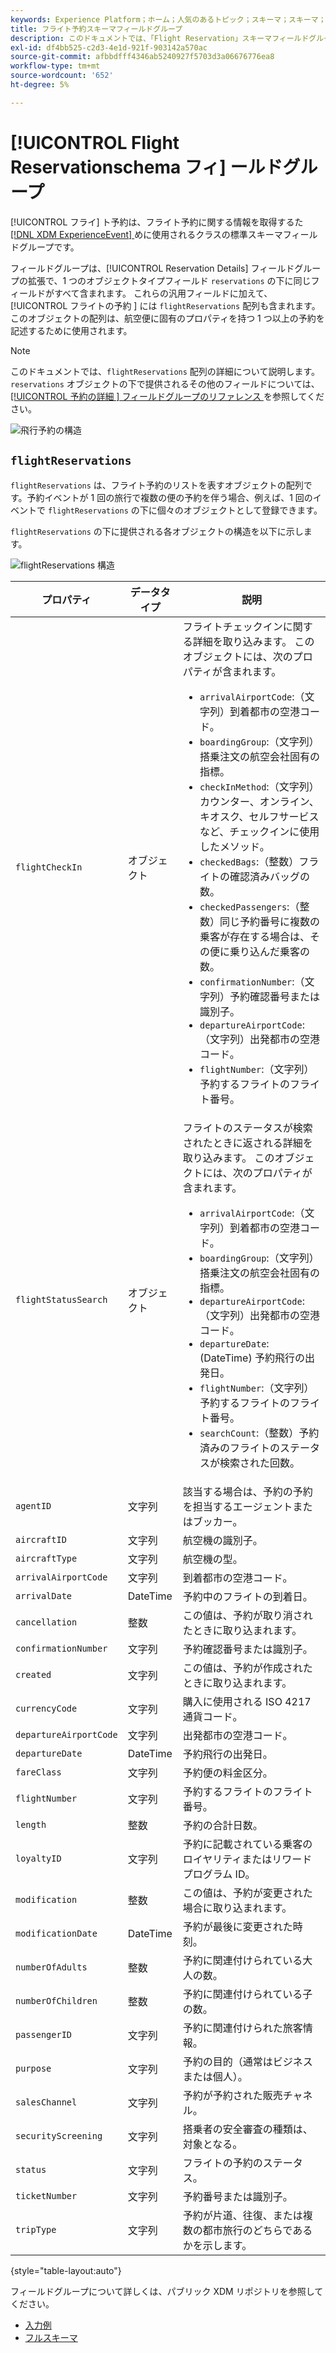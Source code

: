 ```yaml
---
keywords: Experience Platform；ホーム；人気のあるトピック；スキーマ；スキーマ；スキーマ；XDM;ExperienceEvent；フィールド；スキーマ；スキーマ；スキーマデザイン；フィールドグループ；フィールドグループ；予約；フライト；
title: フライト予約スキーマフィールドグループ
description: このドキュメントでは、「Flight Reservation」スキーマフィールドグループの概要を説明します。
exl-id: df4bb525-c2d3-4e1d-921f-903142a570ac
source-git-commit: afbbdfff4346ab5240927f5703d3a06676776ea8
workflow-type: tm+mt
source-wordcount: '652'
ht-degree: 5%

---
```


# [!UICONTROL Flight Reservationschema フィ] ールドグループ

[!UICONTROL フライ] ト予約は、フライト予約に関する情報を取得するた [[!DNL XDM ExperienceEvent] ](../../classes/experienceevent.md) めに使用されるクラスの標準スキーマフィールドグループです。

フィールドグループは、[!UICONTROL Reservation Details] フィールドグループの拡張で、1 つのオブジェクトタイプフィールド `reservations` の下に同じフィールドがすべて含まれます。 これらの汎用フィールドに加えて、[!UICONTROL  フライトの予約 ] には `flightReservations` 配列も含まれます。 このオブジェクトの配列は、航空便に固有のプロパティを持つ 1 つ以上の予約を記述するために使用されます。

>[!NOTE]
>
>このドキュメントでは、`flightReservations` 配列の詳細について説明します。 `reservations` オブジェクトの下で提供されるその他のフィールドについては、[[!UICONTROL  予約の詳細 ] フィールドグループのリファレンス ](./reservation-details.md) を参照してください。

![飛行予約の構造](../../images/field-groups/flight-reservation/structure.png)

## `flightReservations`

`flightReservations` は、フライト予約のリストを表すオブジェクトの配列です。予約イベントが 1 回の旅行で複数の便の予約を伴う場合、例えば、1 回のイベントで `flightReservations` の下に個々のオブジェクトとして登録できます。

`flightReservations` の下に提供される各オブジェクトの構造を以下に示します。

![flightReservations 構造](../../images/field-groups/flight-reservation/flightReservations.png)

| プロパティ | データタイプ | 説明 |
| --- | --- | --- |
| `flightCheckIn` | オブジェクト | フライトチェックインに関する詳細を取り込みます。 このオブジェクトには、次のプロパティが含まれます。<ul><li>`arrivalAirportCode`:（文字列）到着都市の空港コード。</li><li>`boardingGroup`:（文字列）搭乗注文の航空会社固有の指標。</li><li>`checkInMethod`:（文字列）カウンター、オンライン、キオスク、セルフサービスなど、チェックインに使用したメソッド。</li><li>`checkedBags`:（整数）フライトの確認済みバッグの数。</li><li>`checkedPassengers`:（整数）同じ予約番号に複数の乗客が存在する場合は、その便に乗り込んだ乗客の数。</li><li>`confirmationNumber`:（文字列）予約確認番号または識別子。</li><li>`departureAirportCode`:（文字列）出発都市の空港コード。</li><li>`flightNumber`:（文字列）予約するフライトのフライト番号。</li></ul> |
| `flightStatusSearch` | オブジェクト | フライトのステータスが検索されたときに返される詳細を取り込みます。 このオブジェクトには、次のプロパティが含まれます。<ul><li>`arrivalAirportCode`:（文字列）到着都市の空港コード。</li><li>`boardingGroup`:（文字列）搭乗注文の航空会社固有の指標。</li><li>`departureAirportCode`:（文字列）出発都市の空港コード。</li><li>`departureDate`:(DateTime) 予約飛行の出発日。</li><li>`flightNumber`:（文字列）予約するフライトのフライト番号。</li><li>`searchCount`:（整数）予約済みのフライトのステータスが検索された回数。</li></ul> |
| `agentID` | 文字列 | 該当する場合は、予約の予約を担当するエージェントまたはブッカー。 |
| `aircraftID` | 文字列 | 航空機の識別子。 |
| `aircraftType` | 文字列 | 航空機の型。 |
| `arrivalAirportCode` | 文字列 | 到着都市の空港コード。 |
| `arrivalDate` | DateTime | 予約中のフライトの到着日。 |
| `cancellation` | 整数 | この値は、予約が取り消されたときに取り込まれます。 |
| `confirmationNumber` | 文字列 | 予約確認番号または識別子。 |
| `created` | 文字列 | この値は、予約が作成されたときに取り込まれます。 |
| `currencyCode` | 文字列 | 購入に使用される ISO 4217 通貨コード。 |
| `departureAirportCode` | 文字列 | 出発都市の空港コード。 |
| `departureDate` | DateTime | 予約飛行の出発日。 |
| `fareClass` | 文字列 | 予約便の料金区分。 |
| `flightNumber` | 文字列 | 予約するフライトのフライト番号。 |
| `length` | 整数 | 予約の合計日数。 |
| `loyaltyID` | 文字列 | 予約に記載されている乗客のロイヤリティまたはリワードプログラム ID。 |
| `modification` | 整数 | この値は、予約が変更された場合に取り込まれます。 |
| `modificationDate` | DateTime | 予約が最後に変更された時刻。 |
| `numberOfAdults` | 整数 | 予約に関連付けられている大人の数。 |
| `numberOfChildren` | 整数 | 予約に関連付けられている子の数。 |
| `passengerID` | 文字列 | 予約に関連付けられた旅客情報。 |
| `purpose` | 文字列 | 予約の目的（通常はビジネスまたは個人）。 |
| `salesChannel` | 文字列 | 予約が予約された販売チャネル。 |
| `securityScreening` | 文字列 | 搭乗者の安全審査の種類は、対象となる。 |
| `status` | 文字列 | フライトの予約のステータス。 |
| `ticketNumber` | 文字列 | 予約番号または識別子。 |
| `tripType` | 文字列 | 予約が片道、往復、または複数の都市旅行のどちらであるかを示します。 |

{style=&quot;table-layout:auto&quot;}

フィールドグループについて詳しくは、パブリック XDM リポジトリを参照してください。

* [入力例](https://github.com/adobe/xdm/blob/master/components/fieldgroups/experience-event/industry-verticals/experienceevent-flight-reservation.example.1.json)
* [フルスキーマ](https://github.com/adobe/xdm/blob/master/components/fieldgroups/experience-event/industry-verticals/experienceevent-flight-reservation.schema.json)
